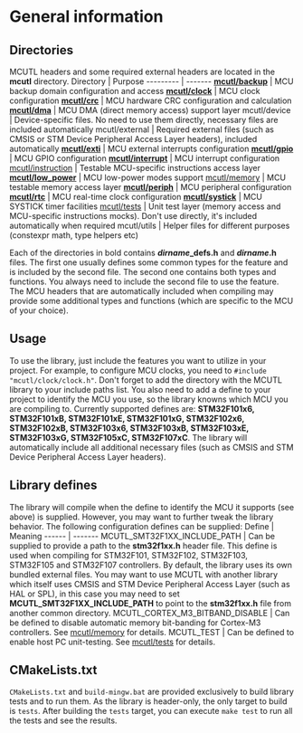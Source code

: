 # General information

## Directories
MCUTL headers and some required external headers are located in the **mcutl** directory.
Directory | Purpose
--------- | -------
[**mcutl/backup**](backup.md) | MCU backup domain configuration and access
[**mcutl/clock**](clock.md) | MCU clock configuration
[**mcutl/crc**](crc.md) | MCU hardware CRC configuration and calculation
[**mcutl/dma**](dma.md) | MCU DMA (direct memory access) support layer
mcutl/device | Device-specific files. No need to use them directly, necessary files are included automatically
mcutl/external | Required external files (such as CMSIS or STM Device Peripheral Access Layer headers), included automatically
[**mcutl/exti**](exti.md) | MCU external interrupts configuration
[**mcutl/gpio**](gpio.md) | MCU GPIO configuration
[**mcutl/interrupt**](interrupt.md) | MCU interrupt configuration
[mcutl/instruction](instruction.md) | Testable MCU-specific instructions access layer
[**mcutl/low_power**](low_power.md) | MCU low-power modes support
[mcutl/memory](memory.md) | MCU testable memory access layer
[**mcutl/periph**](periph.md) | MCU peripheral configuration
[**mcutl/rtc**](rtc.md) | MCU real-time clock configuration
[**mcutl/systick**](systick.md) | MCU SYSTICK timer facilities
[mcutl/tests](tests.md) | Unit test layer (memory access and MCU-specific instructions mocks). Don't use directly, it's included automatically when required
mcutl/utils | Helper files for different purposes (constexpr math, type helpers etc)

Each of the directories in bold contains **<i>dirname</i>_defs.h** and **<i>dirname</i>.h** files. The first one usually defines some common types for the feature and is included by the second file. The second one contains both types and functions. You always need to include the second file to use the feature. The MCU headers that are automatically included when compiling may provide some additional types and functions (which are specific to the MCU of your choice).

## Usage
To use the library, just include the features you want to utilize in your project. For example, to configure MCU clocks, you need to `#include "mcutl/clock/clock.h"`. Don't forget to add the directory with the MCUTL library to your include paths list. You also need to add a define to your project to identify the MCU you use, so the library knowns which MCU you are compiling to. Currently supported defines are: **STM32F101x6, STM32F101xB, STM32F101xE, STM32F101xG, STM32F102x6, STM32F102xB, STM32F103x6, STM32F103xB, STM32F103xE, STM32F103xG, STM32F105xC, STM32F107xC**. The library will automatically include all additional necessary files (such as CMSIS and STM Device Peripheral Access Layer headers).

## Library defines
The library will compile when the define to identify the MCU it supports (see above) is supplied. However, you may want to further tweak the library behavior. The following configuration defines can be supplied:
Define | Meaning
------ | -------
MCUTL_SMT32F1XX_INCLUDE_PATH | Can be supplied to provide a path to the **stm32f1xx.h** header file. This define is used when compiling for STM32F101, STM32F102, STM32F103, STM32F105 and STM32F107 controllers. By default, the library uses its own bundled external files. You may want to use MCUTL with another library which itself uses CMSIS and STM Device Peripheral Access Layer (such as HAL or SPL), in this case you may need to set **MCUTL_SMT32F1XX_INCLUDE_PATH** to point to the **stm32f1xx.h** file from another common directory.
MCUTL_CORTEX_M3_BITBAND_DISABLE | Can be defined to disable automatic memory bit-banding for Cortex-M3 controllers. See [mcutl/memory](memory.md) for details.
MCUTL_TEST | Can be defined to enable host PC unit-testing. See [mcutl/tests](tests.md) for details.

## CMakeLists.txt
`CMakeLists.txt` and `build-mingw.bat` are provided exclusively to build library tests and to run them. As the library is header-only, the only target to build is `tests`. After building the `tests` target, you can execute `make test` to run all the tests and see the results.
